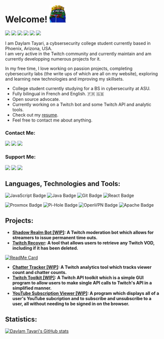 # Welcome! ![](https://github.com/daylamtayari/daylamtayari/blob/master/peepoHey.gif)
  
<a href="https://github.com/daylamtayari"><img src="https://komarev.com/ghpvc/?username=daylamtayari&color=orange&style=flat-square&label=Views:" height=28/></a>
<a href="https://tayari.gg"><img src="https://img.shields.io/badge/WEBSITE-%23FF7139.svg?&style=for-the-badge&logo=firefox-browser&logoColor=white"></a>
<a href="https://www.linkedin.com/in/daylam-tayari"><img src="https://img.shields.io/badge/linkedin-%230077B5.svg?&style=for-the-badge&logo=linkedin&logoColor=white"/></a>
<a href="https://github.com/daylamtayari/PGP-Keys"><img src="https://img.shields.io/badge/PGP Keys-%230093DD.svg?&style=for-the-badge&logo=gnu-privacy-guard&logoColor=white"/></a>
<a href="https://github.com/daylamtayari"><img src="https://img.shields.io/github/followers/daylamtayari?color=222222&label=GH%20FOLLOWERS&logo=github&style=for-the-badge"/></a>
<a href="https://github.com/daylamtayari/Resume"><img src="https://img.shields.io/badge/CV-%23000000.svg?&style=for-the-badge&logoColor=white"/></a>
  
I am Daylam Tayari, a cybsersecurity college student currently based in Phoenix, Arizona, USA.   
I am very active in the Twitch community and currently maintain and am currently developping numerous projects for it.  
   
In my free time, I love working on passion projects, completing cybersecurity labs (the write ups of which are all on my website), exploring and learning new technologies and improving my skillsets.

- College student currently studying for a BS in cybersecurity at ASU.
- Fully bilingual in French and English. :fr: :gb: 
- Open source advocate.
- Currently working on a Twitch bot and some Twitch API and analytic tools.
- Check out my [resume](https://github.com/daylamtayari/Resume).
- Feel free to contact me about anything.

### Contact Me:
<img src="https://img.shields.io/badge/tayari 6113-%237289DA.svg?&style=for-the-badge&logo=discord&logoColor=white"/> <a href="mailto:daylam@tayari.gg"><img src="https://img.shields.io/badge/email-%238B89CC.svg?&style=for-the-badge&logo=protonmail&logoColor=white"/></a> <a href="https://twitch.tv/tayarics"><img src="https://img.shields.io/badge/TAYARICS-%239146FF.svg?&style=for-the-badge&logo=twitch&logoColor=white"/></a>

### Support Me:
<a href="https://paypal.me/daylamtayari"><img src="https://img.shields.io/badge//daylamtayari-%2300457C.svg?&style=for-the-badge&logo=PayPal&logoColor=white&labelColor=black"></a> 
<a href="https://cash.app/$daylamtayari"><img src="https://img.shields.io/badge//$daylamtayari-%2300C244.svg?&style=for-the-badge&logo=Cash-App&logoColor=white&labelColor=black"></a> 
<a href="https://www.blockchain.com/btc/address/15KcKrsqW6DQdyZPrgRXXmsKkyyZzHAQVX"><img src="https://img.shields.io/badge/15KcKrsqW6DQdyZPrgRXXmsKkyyZzHAQVX-%23F7931A.svg?&style=for-the-badge&logo=bitcoin&logoColor=white&labelColor=black"></a>

## Languages, Technologies and Tools:

![JavaScript Badge](https://img.shields.io/badge/-Javascript-F0DB4F?style=for-the-badge&labelColor=black&logo=javascript&logoColor=white) 
![Java Badge](https://img.shields.io/badge/Java-007396?style=for-the-badge&labelColor=black&logo=java&logoColor=white) 
![Git Badge](https://img.shields.io/badge/Git-F05032?style=for-the-badge&labelColor=black&logo=git&logoColor=white) 
![React Badge](https://img.shields.io/badge/React-61DAFB?style=for-the-badge&labelColor=black&logo=react&logoColor=white)

![Proxmox Badge](https://img.shields.io/badge/Proxmox-E57000?style=for-the-badge&labelColor=black&logo=proxmox&logoColor=white) 
![Pi-Hole Badge](https://img.shields.io/badge/PiHole-F60D1A?style=for-the-badge&labelColor=black&logo=pi-hole&logoColor=white) 
![OpenVPN Badge](https://img.shields.io/badge/OpenVPN-EA7E20?style=for-the-badge&labelColor=black&logo=OpenVPN&logoColor=white)
![Apache Badge](https://img.shields.io/badge/apache-D22128?style=for-the-badge&labelColor=black&logo=apache&logoColor=white)

## Projects:
- **[**Shadow Realm Bot [WIP]**](https://github.com/ShadowRealmBot): A Twitch moderation bot which allows for streamers to issue permanent time outs.**
- **[**Twitch Recover**](https://github.com/daylamtayari/TwitchRecover/TwitchRecover): A tool that allows users to retrieve any Twitch VOD, including if it has been deleted.**  
  
[![ReadMe Card](https://github-readme-stats.vercel.app/api/pin/?username=TwitchRecover&repo=TwitchRecover&show_icons=true&theme=great-gatsby)](https://github.com/TwitchRecover/TwitchRecover)
- **[**Chatter Tracker [WIP]**](https://github.com/daylamtayari/Chatter-Tracker): A Twitch analytics tool which tracks viewer count and chatter counts.**  
- **[**Twitch Toolkit [WIP]**](https://github.com/daylamtayari/Twitch-Toolkit): A Twitch API toolkit which is a simple GUI program to allow users to make single API calls to Twitch's API in a simplified manner.**  
- **[**YouTube Subscription Viewer [WIP]**](https://github.com/daylamtayari/YouTube-Subcription-Viewer): A program which displays all of a user's YouTube subcription and to subscribe and unsubscribe to a user, all without needing to be signed in on the browser.**  

## Statistics:
[![Daylam Tayari's GitHub stats](https://github-readme-stats.vercel.app/api?username=daylamtayari&show_icons=true&theme=great-gatsby&count_private=true&hide=issues,contribs)](https://github.com/daylamtayari)
